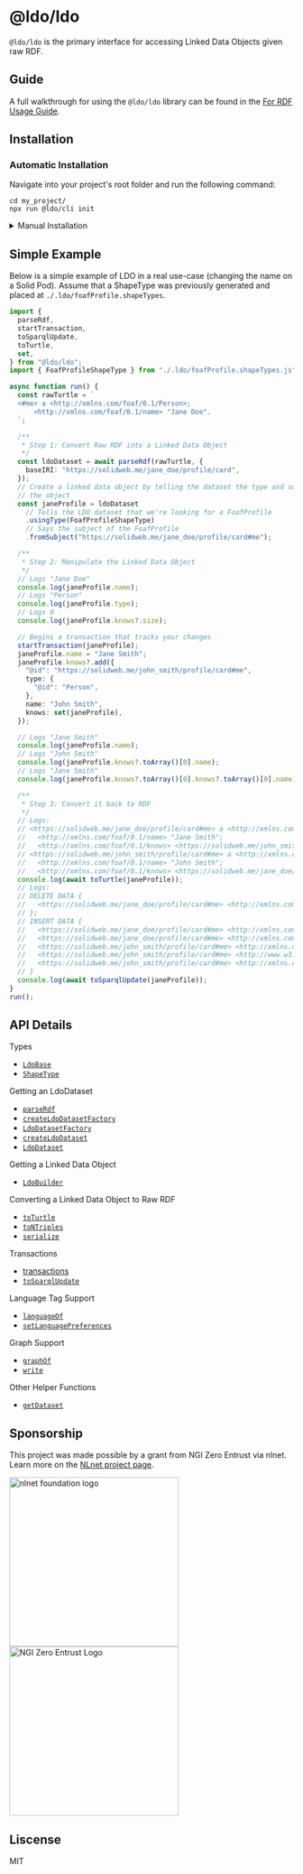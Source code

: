 # @ldo/ldo

`@ldo/ldo` is the primary interface for accessing Linked Data Objects given raw RDF.

## Guide

A full walkthrough for using the `@ldo/ldo` library can be found in the [For RDF Usage Guide](https://ldo.js.org/latest/raw_rdf/).

## Installation

### Automatic Installation

Navigate into your project's root folder and run the following command:
```
cd my_project/
npx run @ldo/cli init
```

<details>
<summary>
Manual Installation
</summary>

If you already have generated ShapeTypes, you may install the `@ldo/ldo` library independently.

```
npm i @ldo/ldo
```
</details>

## Simple Example

Below is a simple example of LDO in a real use-case (changing the name on a Solid Pod). Assume that a ShapeType was previously generated and placed at `./.ldo/foafProfile.shapeTypes`.

```typescript
import {
  parseRdf,
  startTransaction,
  toSparqlUpdate,
  toTurtle,
  set,
} from "@ldo/ldo";
import { FoafProfileShapeType } from "./.ldo/foafProfile.shapeTypes.js";

async function run() {
  const rawTurtle = `
  <#me> a <http://xmlns.com/foaf/0.1/Person>;
      <http://xmlns.com/foaf/0.1/name> "Jane Doe".
  `;

  /**
   * Step 1: Convert Raw RDF into a Linked Data Object
   */
  const ldoDataset = await parseRdf(rawTurtle, {
    baseIRI: "https://solidweb.me/jane_doe/profile/card",
  });
  // Create a linked data object by telling the dataset the type and subject of
  // the object
  const janeProfile = ldoDataset
    // Tells the LDO dataset that we're looking for a FoafProfile
    .usingType(FoafProfileShapeType)
    // Says the subject of the FoafProfile
    .fromSubject("https://solidweb.me/jane_doe/profile/card#me");

  /**
   * Step 2: Manipulate the Linked Data Object
   */
  // Logs "Jane Doe"
  console.log(janeProfile.name);
  // Logs "Person"
  console.log(janeProfile.type);
  // Logs 0
  console.log(janeProfile.knows?.size);

  // Begins a transaction that tracks your changes
  startTransaction(janeProfile);
  janeProfile.name = "Jane Smith";
  janeProfile.knows?.add({
    "@id": "https://solidweb.me/john_smith/profile/card#me",
    type: {
      "@id": "Person",
    },
    name: "John Smith",
    knows: set(janeProfile),
  });

  // Logs "Jane Smith"
  console.log(janeProfile.name);
  // Logs "John Smith"
  console.log(janeProfile.knows?.toArray()[0].name);
  // Logs "Jane Smith"
  console.log(janeProfile.knows?.toArray()[0].knows?.toArray()[0].name);

  /**
   * Step 3: Convert it back to RDF
   */
  // Logs:
  // <https://solidweb.me/jane_doe/profile/card#me> a <http://xmlns.com/foaf/0.1/Person>;
  //   <http://xmlns.com/foaf/0.1/name> "Jane Smith";
  //   <http://xmlns.com/foaf/0.1/knows> <https://solidweb.me/john_smith/profile/card#me>.
  // <https://solidweb.me/john_smith/profile/card#me> a <http://xmlns.com/foaf/0.1/Person>;
  //   <http://xmlns.com/foaf/0.1/name> "John Smith";
  //   <http://xmlns.com/foaf/0.1/knows> <https://solidweb.me/jane_doe/profile/card#me>.
  console.log(await toTurtle(janeProfile));
  // Logs:
  // DELETE DATA {
  //   <https://solidweb.me/jane_doe/profile/card#me> <http://xmlns.com/foaf/0.1/name> "Jane Doe" .
  // };
  // INSERT DATA {
  //   <https://solidweb.me/jane_doe/profile/card#me> <http://xmlns.com/foaf/0.1/name> "Jane Smith" .
  //   <https://solidweb.me/jane_doe/profile/card#me> <http://xmlns.com/foaf/0.1/knows> <https://solidweb.me/john_smith/profile/card#me> .
  //   <https://solidweb.me/john_smith/profile/card#me> <http://xmlns.com/foaf/0.1/name> "John Smith" .
  //   <https://solidweb.me/john_smith/profile/card#me> <http://www.w3.org/1999/02/22-rdf-syntax-ns#type> <http://xmlns.com/foaf/0.1/Person> .
  //   <https://solidweb.me/john_smith/profile/card#me> <http://xmlns.com/foaf/0.1/knows> <https://solidweb.me/jane_doe/profile/card#me> .
  // }
  console.log(await toSparqlUpdate(janeProfile));
}
run();
```

## API Details

Types

 - [`LdoBase`](https://ldo.js.org/latest/api/ldo/LdoBase/)
 - [`ShapeType`](https://ldo.js.org/latest/api/ldo/ShapeType/)

Getting an LdoDataset

 - [`parseRdf`](https://ldo.js.org/latest/api/ldo/parseRdf/)
 - [`createLdoDatasetFactory`](https://ldo.js.org/latest/api/ldo/createLdoDatasetFactory/)
 - [`LdoDatasetFactory`](https://ldo.js.org/latest/api/ldo/LdoDatasetFactory/)
 - [`createLdoDataset`](https://ldo.js.org/latest/api/ldo/createLdoDataset/)
 - [`LdoDataset`](https://ldo.js.org/latest/api/ldo/LdoDataset/)

Getting a Linked Data Object

 - [`LdoBuilder`](https://ldo.js.org/latest/api/ldo/LdoBuilder/)

Converting a Linked Data Object to Raw RDF

 - [`toTurtle`](https://ldo.js.org/latest/api/ldo/toTurtle/)
 - [`toNTriples`](https://ldo.js.org/latest/api/ldo/toNTriples/)
 - [`serialize`](https://ldo.js.org/latest/api/ldo/serialize/)

Transactions

 - [transactions](https://ldo.js.org/latest/api/ldo/transactions/)
 - [`toSparqlUpdate`](https://ldo.js.org/latest/api/ldo/toSparqlUpdate/)

Language Tag Support

 - [`languageOf`](https://ldo.js.org/latest/api/ldo/languageOf/)
 - [`setLanguagePreferences`](https://ldo.js.org/latest/api/ldo/setLanguagePreferences/)

Graph Support

 - [`graphOf`](https://ldo.js.org/latest/api/ldo/graphOf/)
 - [`write`](https://ldo.js.org/latest/api/ldo/write/)

Other Helper Functions

 - [`getDataset`](https://ldo.js.org/latest/api/ldo/getDataset/)

## Sponsorship
This project was made possible by a grant from NGI Zero Entrust via nlnet. Learn more on the [NLnet project page](https://nlnet.nl/project/SolidUsableApps/).

[<img src="https://nlnet.nl/logo/banner.png" alt="nlnet foundation logo" width="300" />](https://nlnet.nl/)
[<img src="https://nlnet.nl/image/logos/NGI0Entrust_tag.svg" alt="NGI Zero Entrust Logo" width="300" />](https://nlnet.nl/)

## Liscense
MIT
